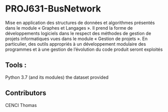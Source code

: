 # PROJ631-BusNetwork
Mise en application des structures de données et algorithmes présentés dans le module « Graphes et Langages ». Il prend la forme de développements logiciels dans le respect des méthodes de gestion de projets informatiques vues dans le module « Gestion de projets ». En particulier, des outils appropriés à un développement modulaire des programmes et à une gestion de l’évolution du code produit seront exploités

## Tools :
Python 3.7 (and its modules)
the dataset provided

## Contributors
CENCI Thomas
